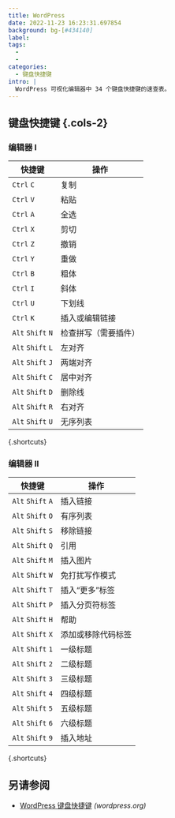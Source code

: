 ```yaml
---
title: WordPress
date: 2022-11-23 16:23:31.697854
background: bg-[#434140]
label:
tags:
  -
  -
categories:
  - 键盘快捷键
intro: |
  WordPress 可视化编辑器中 34 个键盘快捷键的速查表。
---
```


## 键盘快捷键 {.cols-2}

### 编辑器 I

| 快捷键            | 操作                                   |
| ----------------- | -------------------------------------- |
| `Ctrl` `C`        | 复制                                   |
| `Ctrl` `V`        | 粘贴                                   |
| `Ctrl` `A`        | 全选                                   |
| `Ctrl` `X`        | 剪切                                   |
| `Ctrl` `Z`        | 撤销                                   |
| `Ctrl` `Y`        | 重做                                   |
| `Ctrl` `B`        | 粗体                                   |
| `Ctrl` `I`        | 斜体                                   |
| `Ctrl` `U`        | 下划线                                 |
| `Ctrl` `K`        | 插入或编辑链接                         |
| `Alt` `Shift` `N` | 检查拼写（需要插件）                   |
| `Alt` `Shift` `L` | 左对齐                                 |
| `Alt` `Shift` `J` | 两端对齐                               |
| `Alt` `Shift` `C` | 居中对齐                               |
| `Alt` `Shift` `D` | 删除线                                 |
| `Alt` `Shift` `R` | 右对齐                                 |
| `Alt` `Shift` `U` | 无序列表                               |

{.shortcuts}

### 编辑器 II

| 快捷键            | 操作                        |
| ----------------- | ----------------------------- |
| `Alt` `Shift` `A` | 插入链接                      |
| `Alt` `Shift` `O` | 有序列表                      |
| `Alt` `Shift` `S` | 移除链接                      |
| `Alt` `Shift` `Q` | 引用                          |
| `Alt` `Shift` `M` | 插入图片                      |
| `Alt` `Shift` `W` | 免打扰写作模式                |
| `Alt` `Shift` `T` | 插入“更多”标签                |
| `Alt` `Shift` `P` | 插入分页符标签                |
| `Alt` `Shift` `H` | 帮助                          |
| `Alt` `Shift` `X` | 添加或移除代码标签            |
| `Alt` `Shift` `1` | 一级标题                      |
| `Alt` `Shift` `2` | 二级标题                      |
| `Alt` `Shift` `3` | 三级标题                      |
| `Alt` `Shift` `4` | 四级标题                      |
| `Alt` `Shift` `5` | 五级标题                      |
| `Alt` `Shift` `6` | 六级标题                      |
| `Alt` `Shift` `9` | 插入地址                      |

{.shortcuts}

## 另请参阅

- [WordPress 键盘快捷键](https://wordpress.org/support/article/keyboard-shortcuts/) _(wordpress.org)_
